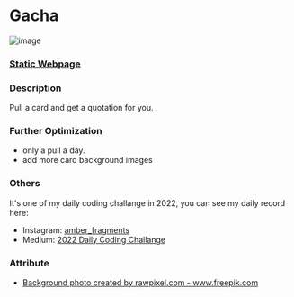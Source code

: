 # Gacha

![image](https://github.com/Kate-Chu/Gacha/blob/main/img/intro%20gif.gif)
<h3><a href="https://kate-chu.github.io/1_Min_Countdown_Timer/" target="_blank">Static Webpage</a></h3>

<h3>Description</h3>
<p>Pull a card and get a quotation for you.</p>

<h3>Further Optimization</h3>
<ul>
  <li>only a pull a day.</li>
  <li>add more card background images</li>
  </ul>

<h3>Others</h3>
<p>It's one of my daily coding challange in 2022, you can see my daily record here: </p>
<ul>
  <li>Instagram: <a href="https://www.instagram.com/amber_fragments/">amber_fragments</a></li>
  <li>Medium: <a href="https://medium.com/@amber.fragments/2022-daily-coding-challenge-35f753e9ea2c">2022 Daily Coding Challange</a></li>
</ul>

  
<h3>Attribute</h3>
<ul>
  <li><a href='https://www.freepik.com/photos/background'>Background photo created by rawpixel.com - www.freepik.com</a></li>
